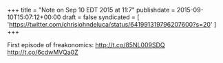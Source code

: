 +++
title = "Note on Sep 10 EDT 2015 at 11:7"
publishdate = 2015-09-10T15:07:12+00:00
draft = false
syndicated = [ 'https://twitter.com/chrisjohndeluca/status/641991319796207600?s=20' ]
+++

First episode of freakonomics: http://t.co/85NL009SDQ http://t.co/6cdwMVQa0Z
